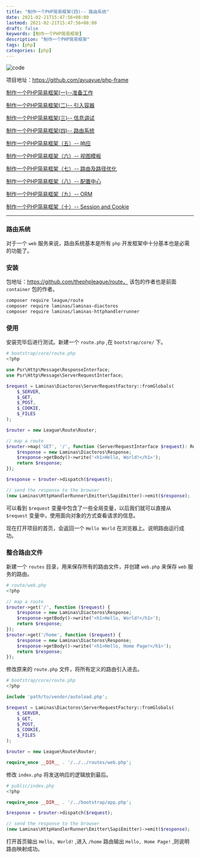```yaml
---
title: "制作一个PHP简易框架(四)-- 路由系统"
date: 2021-02-21T15:47:56+08:00
lastmod: 2021-02-21T15:47:56+08:00
draft: false
keywords: [制作一个PHP简易框架]
description: "制作一个PHP简易框架"
tags: [php]
categories: [php]
---
```


![code](https://images.pexels.com/photos/4709285/pexels-photo-4709285.jpeg?auto=compress&cs=tinysrgb&dpr=2&w=500)

项目地址：https://github.com/ayuayue/php-frame

[制作一个PHP简易框架(一)--准备工作](https://www.caoayu.xyz/post/php-frame01)

[制作一个PHP简易框架(二)-- 引入容器](https://www.caoayu.xyz/post/php-frame02)

[制作一个PHP简易框架(三)-- 信息调试](https://www.caoayu.xyz/post/php-frame03)

[制作一个PHP简易框架(四)-- 路由系统](https://www.caoayu.xyz/post/php-frame04)

[制作一个PHP简易框架（五）-- 响应](https://www.caoayu.xyz/post/php-frame05)

[制作一个PHP简易框架（六）-- 视图模板](https://www.caoayu.xyz/post/php-frame06)

[制作一个PHP简易框架（七）-- 路由及路径优化](https://www.caoayu.xyz/post/php-frame07)

[制作一个PHP简易框架（八）-- 配置中心](https://www.caoayu.xyz/post/php-frame08)

[制作一个PHP简易框架（九）-- ORM](https://www.caoayu.xyz/post/php-frame09)

[制作一个PHP简易框架（十）-- Session and Cookie](https://www.caoayu.xyz/post/php-frame10)

----

### 路由系统

对于一个 `web` 服务来说，路由系统基本是所有 `php` 开发框架中十分基本也是必需的功能了。

### 安装

包地址：https://github.com/thephpleague/route， 该包的作者也是前面 `container` 包的作者。

```bash
composer require league/route
composer require laminas/laminas-diactoros
composer require laminas/laminas-httphandlerrunner
```

### 使用

安装完毕后进行测试。新建一个 `route.php` ,在 `bootstrap/core/` 下。

```php
# bootstrap/core/route.php
<?php

use Psr\Http\Message\ResponseInterface;
use Psr\Http\Message\ServerRequestInterface;

$request = Laminas\Diactoros\ServerRequestFactory::fromGlobals(
    $_SERVER,
    $_GET,
    $_POST,
    $_COOKIE,
    $_FILES
);

$router = new League\Route\Router;

// map a route
$router->map('GET', '/', function (ServerRequestInterface $request): ResponseInterface {
    $response = new Laminas\Diactoros\Response;
    $response->getBody()->write('<h1>Hello, World!</h1>');
    return $response;
});

$response = $router->dispatch($request);

// send the response to the browser
(new Laminas\HttpHandlerRunner\Emitter\SapiEmitter)->emit($response);

```

可以看到 `$request` 变量中包含了一些全局变量，以后我们就可以直接从 `$request` 变量中，使用面向对象的方式查看请求的信息。

现在打开项目的首页，会返回一个 `Hello World` 在浏览器上。说明路由运行成功。

### 整合路由文件

新建一个 `routes` 目录，用来保存所有的路由文件，并创建 `web.php` 来保存 `web` 服务的路由。

```php
# route/web.php
<?php

// map a route
$router->get('/', function ($request) {
    $response = new Laminas\Diactoros\Response;
    $response->getBody()->write('<h1>Hello, World!</h1>');
    return $response;
});
$router->get('/home', function ($request) {
    $response = new Laminas\Diactoros\Response;
    $response->getBody()->write('<h1>Hello, Home Page!</h1>');
    return $response;
});

```

修改原来的 `route.php` 文件，将所有定义的路由引入进去。

```php
# bootstrap/core/route.php
<?php

include 'path/to/vendor/autoload.php';

$request = Laminas\Diactoros\ServerRequestFactory::fromGlobals(
    $_SERVER,
    $_GET,
    $_POST,
    $_COOKIE,
    $_FILES
);

$router = new League\Route\Router;

require_once __DIR__ . '/../../routes/web.php';
```

修改 `index.php` 将发送响应的逻辑放到最后。

```php
# public/index.php
<?php

require_once __DIR__ . '/../bootstrap/app.php';

$response = $router->dispatch($request);

// send the response to the browser
(new Laminas\HttpHandlerRunner\Emitter\SapiEmitter)->emit($response);
```

打开首页输出 `Hello, World!` ,进入 `/home` 路由输出 `Hello, Home Page!` ,则说明路由映射成功。